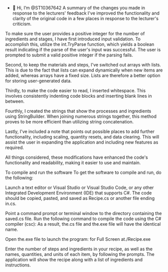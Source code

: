 - 👋 Hi, I’m @ST10367642
A  summary of the changes you made in response to the lecturers' feedback 
I've improved the functionality and clarity of the original code in a few places in response to the lecturer's criticism. 

To make sure the user provides a positive integer for the number of ingredients and stages, I have first introduced input validation. To accomplish this, utilize the int.TryParse function, which yields a boolean result indicating if the parse of the user's input was successful. The user is prompted to submit a valid positive integer if the parsing fails. 

Second, to keep the materials and steps, I've switched out arrays with lists. This is due to the fact that lists can expand dynamically when new items are added, whereas arrays have a fixed size. Lists are therefore a better option for storing user-generated data. 

Thirdly, to make the code easier to read, I inserted whitespace. This involves consistently indenting code blocks and inserting blank lines in between.

Fourthly, I created the strings that show the processes and ingredients using StringBuilder. When joining numerous strings together, this method proves to be more efficient than utilizing string concatenation. 

Lastly, I've included a note that points out possible places to add further functionality, including scaling, quantity resets, and data clearing. This will assist the user in expanding the application and including new features as required.

All things considered, these modifications have enhanced the code's functionality and readability, making it easier to use and maintain.


To compile and run the software
To get the software to compile and run, do the following: 

Launch a text editor or Visual Studio or Visual Studio Code, or any other Integrated Development Environment (IDE) that supports C#.
The code should be copied, pasted, and saved as Recipe.cs or another file ending in.cs. 

Point a command prompt or terminal window to the directory containing the saved.cs file. 
Run the following command to compile the code using the C# compiler (csc): 
As a result, the.cs file and the.exe file will have the identical name. 

Open the.exe file to launch the program:
for Full Screen at./Recipe.exe 

Enter the number of steps and ingredients in your recipe, as well as the names, quantities, and units of each item, by following the prompts. 
The application will show the recipe along with a list of ingredients and instructions.

